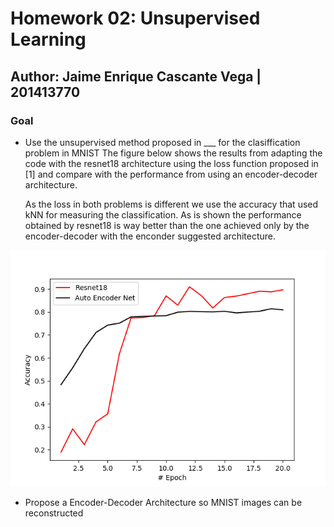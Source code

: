 # Homework 02: Unsupervised Learning

## Author: Jaime Enrique Cascante Vega | 201413770

### Goal

- Use the unsupervised method proposed in ___ for the clasiffication problem in MNIST
  The figure below shows the results from adapting the code with the resnet18 architecture using the loss function proposed in [1] and compare with the performance from using an encoder-decoder architecture.
  
  As the loss in both problems is different we use the accuracy that used kNN for measuring the classification. As is shown the performance obtained by resnet18 is way better than the one achieved only by the encoder-decoder with the enconder suggested architecture.
  
![Top 1 Accuracy](./figures/performance.png)  

  

- Propose a Encoder-Decoder Architecture so MNIST images can be reconstructed
